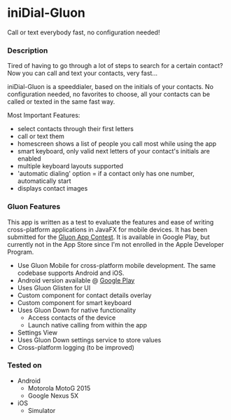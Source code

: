 # iniDial-Gluon #

Call or text everybody fast, no configuration needed!

### Description ###

Tired of having to go through a lot of steps to search for a certain contact? 
Now you can call and text your contacts, very fast...
  
iniDial-Gluon is a speeddialer, based on the initials of your contacts.
No configuration needed, no favorites to choose, all your contacts can be called or texted in the same fast way.
  
Most Important Features:
  
 * select contacts through their first letters
 * call or text them
 * homescreen shows a list of people you call most while using the app
 * smart keyboard, only valid next letters of your contact's initials are enabled
 * multiple keyboard layouts supported
 * 'automatic dialing' option = if a contact only has one number, automatically start 
 * displays contact images


### Gluon Features ###

This app is written as a test to evaluate the features and ease of writing cross-platform applications in JavaFX for mobile devices.
It has been submitted for the [Gluon App Contest](http://gluonhq.com/contests/gluon-app-contest/). It is available in Google Play, but currently not in the App Store since I'm not enrolled in the Apple Developer Program. 

* Use Gluon Mobile for cross-platform mobile development. The same codebase supports Android and iOS.
* Android version available @ [Google Play](https://play.google.com/store/apps/details?id=be.sentas.inidialgluon)
* Uses Gluon Glisten for UI
* Custom component for contact details overlay
* Custom component for smart keyboard
* Uses Gluon Down for native functionality
    * Access contacts of the device
    * Launch native calling from within the app
* Settings View
* Uses Gluon Down settings service to store values
* Cross-platform logging (to be improved)

### Tested on ###

* Android
    * Motorola MotoG 2015
    * Google Nexus 5X
* iOS
    * Simulator